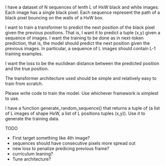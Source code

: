 I have a dataset of N sequences of lenth L of HxW black and white images. 
Each image has a single black pixel.
Each sequence represent the path of a black pixel bouncing on the walls of a HxW box.

I want to train a transformer to predict the next position of the black pixel given the previous positions.
That is, I want it to predict a tuple (x,y) given a sequence of images.
I want the training to be done as in next-token prediction, that is, the model should predict the next position given the previous images.
In particular, a sequence of L images should contain L-1 training examples.

I want the loss to be the euclidean distance between the predicted position and the true position.

The transformer architecture used should be simple and relatively easy to train from scratch.

Please write code to train the model. Use whichever framework is simplest to use.

I have a function generate_random_sequence() that returns a tuple of  (a list of L images of shape HxW, a list of L positions tuples (x,y)).
Use it to generate the training data.

TODO
- First target something like 4th image?
- sequences should have consecutive pixels more spread out
- new loss to penalize predicing previous frame?
- curriculum leaning?
- Tune architecture?